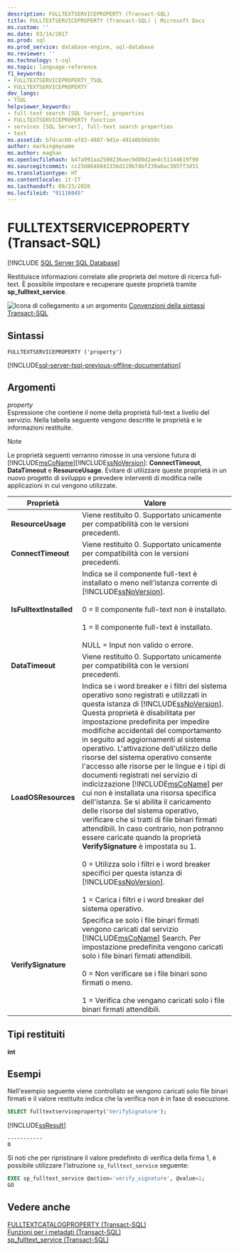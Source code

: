 ```yaml
---
description: FULLTEXTSERVICEPROPERTY (Transact-SQL)
title: FULLTEXTSERVICEPROPERTY (Transact-SQL) | Microsoft Docs
ms.custom: ''
ms.date: 03/14/2017
ms.prod: sql
ms.prod_service: database-engine, sql-database
ms.reviewer: ''
ms.technology: t-sql
ms.topic: language-reference
f1_keywords:
- FULLTEXTSERVICEPROPERTY_TSQL
- FULLTEXTSERVICEPROPERTY
dev_langs:
- TSQL
helpviewer_keywords:
- full-text search [SQL Server], properties
- FULLTEXTSERVICEPROPERTY function
- services [SQL Server], full-text search properties
- test
ms.assetid: b7dcacb0-af83-4807-9d1e-49148b56b59c
author: markingmyname
ms.author: maghan
ms.openlocfilehash: b47a991aa2500236aec9d80d2ae4c51144619f90
ms.sourcegitcommit: cc23d8646041336d119b74bf239a6ac305ff3d31
ms.translationtype: HT
ms.contentlocale: it-IT
ms.lasthandoff: 09/23/2020
ms.locfileid: "91116045"
---
```

# <a name="fulltextserviceproperty-transact-sql"></a>FULLTEXTSERVICEPROPERTY (Transact-SQL)
[!INCLUDE [SQL Server SQL Database](../../includes/applies-to-version/sql-asdb.md)]

  Restituisce informazioni correlate alle proprietà del motore di ricerca full-text. È possibile impostare e recuperare queste proprietà tramite **sp_fulltext_service**.  
  
 ![Icona di collegamento a un argomento](../../database-engine/configure-windows/media/topic-link.gif "Icona di collegamento a un argomento") [Convenzioni della sintassi Transact-SQL](../../t-sql/language-elements/transact-sql-syntax-conventions-transact-sql.md)  
  
## <a name="syntax"></a>Sintassi  
  
```syntaxsql
FULLTEXTSERVICEPROPERTY ('property')  
```  
  
[!INCLUDE[sql-server-tsql-previous-offline-documentation](../../includes/sql-server-tsql-previous-offline-documentation.md)]

## <a name="arguments"></a>Argomenti
 *property*  
 Espressione che contiene il nome della proprietà full-text a livello del servizio. Nella tabella seguente vengono descritte le proprietà e le informazioni restituite.  
  
> [!NOTE]
>  Le proprietà seguenti verranno rimosse in una versione futura di [!INCLUDE[msCoName](../../includes/msconame-md.md)][!INCLUDE[ssNoVersion](../../includes/ssnoversion-md.md)]: **ConnectTimeout**, **DataTimeout** e **ResourceUsage**. Evitare di utilizzare queste proprietà in un nuovo progetto di sviluppo e prevedere interventi di modifica nelle applicazioni in cui vengono utilizzate.  
  
|Proprietà|Valore|  
|--------------|-----------|  
|**ResourceUsage**|Viene restituito 0. Supportato unicamente per compatibilità con le versioni precedenti.|  
|**ConnectTimeout**|Viene restituito 0. Supportato unicamente per compatibilità con le versioni precedenti.|  
|**IsFulltextInstalled**|Indica se il componente full-text è installato o meno nell'istanza corrente di [!INCLUDE[ssNoVersion](../../includes/ssnoversion-md.md)].<br /><br /> 0 = Il componente full-text non è installato.<br /><br /> 1 = Il componente full-text è installato.<br /><br /> NULL = Input non valido o errore.|  
|**DataTimeout**|Viene restituito 0. Supportato unicamente per compatibilità con le versioni precedenti.|  
|**LoadOSResources**|Indica se i word breaker e i filtri del sistema operativo sono registrati e utilizzati in questa istanza di [!INCLUDE[ssNoVersion](../../includes/ssnoversion-md.md)]. Questa proprietà è disabilitata per impostazione predefinita per impedire modifiche accidentali del comportamento in seguito ad aggiornamenti al sistema operativo. L'attivazione dell'utilizzo delle risorse del sistema operativo consente l'accesso alle risorse per le lingue e i tipi di documenti registrati nel servizio di indicizzazione [!INCLUDE[msCoName](../../includes/msconame-md.md)] per cui non è installata una risorsa specifica dell'istanza. Se si abilita il caricamento delle risorse del sistema operativo, verificare che si tratti di file binari firmati attendibili. In caso contrario, non potranno essere caricate quando la proprietà **VerifySignature** è impostata su 1.<br /><br /> 0 = Utilizza solo i filtri e i word breaker specifici per questa istanza di [!INCLUDE[ssNoVersion](../../includes/ssnoversion-md.md)].<br /><br /> 1 = Carica i filtri e i word breaker del sistema operativo.|  
|**VerifySignature**|Specifica se solo i file binari firmati vengono caricati dal servizio [!INCLUDE[msCoName](../../includes/msconame-md.md)] Search. Per impostazione predefinita vengono caricati solo i file binari firmati attendibili.<br /><br /> 0 = Non verificare se i file binari sono firmati o meno.<br /><br /> 1 = Verifica che vengano caricati solo i file binari firmati attendibili.|  
  
## <a name="return-types"></a>Tipi restituiti  
 **int**  
  
## <a name="examples"></a>Esempi  
 Nell'esempio seguente viene controllato se vengono caricati solo file binari firmati e il valore restituito indica che la verifica non è in fase di esecuzione.  
  
```sql  
SELECT fulltextserviceproperty('VerifySignature');  
```  
  
 [!INCLUDE[ssResult](../../includes/ssresult-md.md)]  
  
```  
-----------   
0  
```  
  
 Si noti che per ripristinare il valore predefinito di verifica della firma 1, è possibile utilizzare l'istruzione `sp_fulltext_service` seguente:  
  
```sql  
EXEC sp_fulltext_service @action='verify_signature', @value=1;  
GO  
```  
  
## <a name="see-also"></a>Vedere anche  
 [FULLTEXTCATALOGPROPERTY &#40;Transact-SQL&#41;](../../t-sql/functions/fulltextcatalogproperty-transact-sql.md)   
 [Funzioni per i metadati &#40;Transact-SQL&#41;](../../t-sql/functions/metadata-functions-transact-sql.md)   
 [sp_fulltext_service &#40;Transact-SQL&#41;](../../relational-databases/system-stored-procedures/sp-fulltext-service-transact-sql.md)  
  
  
